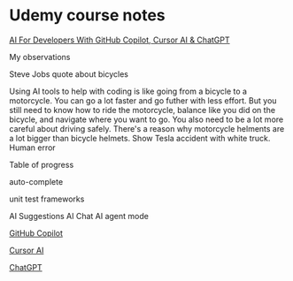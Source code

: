 # Udemy course notes

[AI For Developers With GitHub Copilot, Cursor AI & ChatGPT](https://www.udemy.com/course/ai-for-developers-with-github-copilot-cursor-ai-chatgpt/)

My observations

Steve Jobs quote about bicycles

Using AI tools to help with coding is like going from a bicycle to a motorcycle. You can go a lot faster and go futher with less effort. But you still need to know how to ride the motorcycle, balance like you did on the bicycle, and navigate where you want to go. You also need to be a lot more careful about driving safely. There's a reason why motorcycle helments are a lot bigger than bicycle helmets. Show Tesla accident with white truck. Human error

Table of progress

auto-complete

unit test frameworks

AI Suggestions
AI Chat
AI agent mode

[GitHub Copilot](copilot/notes.md)

[Cursor AI](cursor/notes.md)

[ChatGPT](chatGPT/notes.md)
